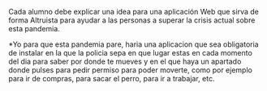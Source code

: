 Cada alumno debe explicar una idea para una aplicación Web que sirva de forma Altruista para ayudar a las personas a superar la crisis actual sobre esta pandemia.


*Yo para que esta pandemia pare, haria una aplicacion que sea obligatoria de instalar en la que la policia sepa en que lugar 
 estas en cada momento del dia para saber por donde te mueves y en el que haya un apartado donde pulses para pedir permiso 
 para poder moverte, como por ejemplo para ir de compras, para sacar el perro, para ir a trabajar, etc.
